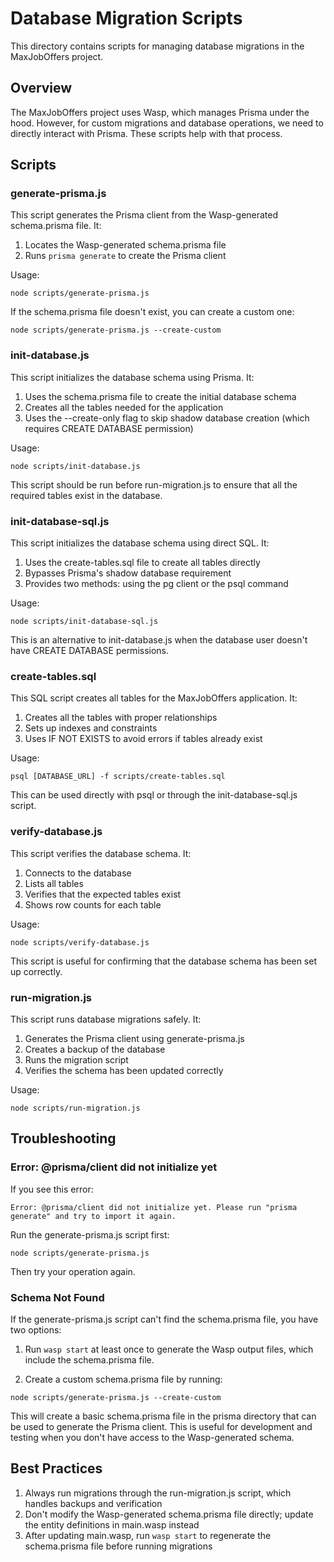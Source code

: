# Database Migration Scripts

This directory contains scripts for managing database migrations in the MaxJobOffers project.

## Overview

The MaxJobOffers project uses Wasp, which manages Prisma under the hood. However, for custom migrations and database operations, we need to directly interact with Prisma. These scripts help with that process.

## Scripts

### generate-prisma.js

This script generates the Prisma client from the Wasp-generated schema.prisma file. It:

1. Locates the Wasp-generated schema.prisma file
2. Runs `prisma generate` to create the Prisma client

Usage:
```
node scripts/generate-prisma.js
```

If the schema.prisma file doesn't exist, you can create a custom one:
```
node scripts/generate-prisma.js --create-custom
```

### init-database.js

This script initializes the database schema using Prisma. It:

1. Uses the schema.prisma file to create the initial database schema
2. Creates all the tables needed for the application
3. Uses the --create-only flag to skip shadow database creation (which requires CREATE DATABASE permission)

Usage:
```
node scripts/init-database.js
```

This script should be run before run-migration.js to ensure that all the required tables exist in the database.

### init-database-sql.js

This script initializes the database schema using direct SQL. It:

1. Uses the create-tables.sql file to create all tables directly
2. Bypasses Prisma's shadow database requirement
3. Provides two methods: using the pg client or the psql command

Usage:
```
node scripts/init-database-sql.js
```

This is an alternative to init-database.js when the database user doesn't have CREATE DATABASE permissions.

### create-tables.sql

This SQL script creates all tables for the MaxJobOffers application. It:

1. Creates all the tables with proper relationships
2. Sets up indexes and constraints
3. Uses IF NOT EXISTS to avoid errors if tables already exist

Usage:
```
psql [DATABASE_URL] -f scripts/create-tables.sql
```

This can be used directly with psql or through the init-database-sql.js script.

### verify-database.js

This script verifies the database schema. It:

1. Connects to the database
2. Lists all tables
3. Verifies that the expected tables exist
4. Shows row counts for each table

Usage:
```
node scripts/verify-database.js
```

This script is useful for confirming that the database schema has been set up correctly.

### run-migration.js

This script runs database migrations safely. It:

1. Generates the Prisma client using generate-prisma.js
2. Creates a backup of the database
3. Runs the migration script
4. Verifies the schema has been updated correctly

Usage:
```
node scripts/run-migration.js
```

## Troubleshooting

### Error: @prisma/client did not initialize yet

If you see this error:
```
Error: @prisma/client did not initialize yet. Please run "prisma generate" and try to import it again.
```

Run the generate-prisma.js script first:
```
node scripts/generate-prisma.js
```

Then try your operation again.

### Schema Not Found

If the generate-prisma.js script can't find the schema.prisma file, you have two options:

1. Run `wasp start` at least once to generate the Wasp output files, which include the schema.prisma file.

2. Create a custom schema.prisma file by running:
```
node scripts/generate-prisma.js --create-custom
```

This will create a basic schema.prisma file in the prisma directory that can be used to generate the Prisma client. This is useful for development and testing when you don't have access to the Wasp-generated schema.

## Best Practices

1. Always run migrations through the run-migration.js script, which handles backups and verification
2. Don't modify the Wasp-generated schema.prisma file directly; update the entity definitions in main.wasp instead
3. After updating main.wasp, run `wasp start` to regenerate the schema.prisma file before running migrations
